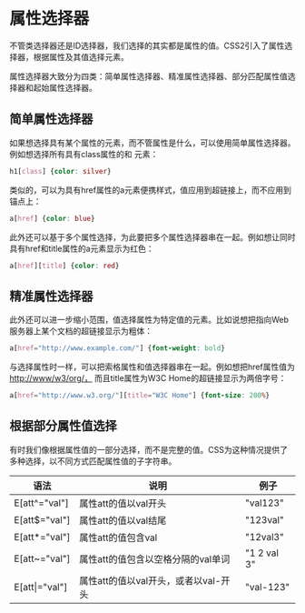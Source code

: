 # 属性选择器

不管类选择器还是ID选择器，我们选择的其实都是属性的值。CSS2引入了属性选择器，根据属性及其值选择元素。

属性选择器大致分为四类：简单属性选择器、精准属性选择器、部分匹配属性值选择器和起始属性选择器。

## 简单属性选择器

如果想选择具有某个属性的元素，而不管属性是什么，可以使用简单属性选择器。例如想选择所有具有class属性的和
元素：

```CSS
h1[class] {color: silver}
```

类似的，可以为具有href属性的a元素便携样式，值应用到超链接上，而不应用到锚点上：

```CSS
a[href] {color: blue}
```

此外还可以基于多个属性选择，为此要把多个属性选择器串在一起。例如想让同时具有href和title属性的a元素显示为红色：

```CSS
a[href][title] {color: red}
```

## 精准属性选择器

此外还可以进一步缩小范围，值选择属性为特定值的元素。比如说想把指向Web服务器上某个文档的超链接显示为粗体：

```CSS
a[href="http://www.example.com/"] {font-weight: bold}
```

与选择属性时一样，可以把索格属性和值选择器串在一起。例如想把href属性值为<http://www/w3/org/，> 而且title属性为W3C Home的超链接显示为两倍字号：

```CSS
a[href="http://www.w3.org/"][title="W3C Home"] {font-size: 200%}
```

## 根据部分属性值选择

有时我们像根据属性值的一部分选择，而不是完整的值。CSS为这种情况提供了多种选择，以不同方式匹配属性值的子字符串。

|语法|说明|例子|
|--|--|--|
|E[att^="val"]|属性att的值以val开头|"val123"|
|E[att$="val"]|属性att的值以val结尾|"123val"|
|E[att*="val"]|属性att的值包含val|"12val3"|
|E[att~="val"]|属性att的值包含以空格分隔的val单词|"1 2 val 3"|
|E[att\|="val"]|属性att的值以val开头，或者以val-开头|"val-123"|

